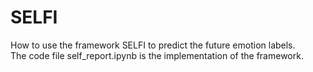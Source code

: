 # SELFI 
How to use the framework SELFI to predict the future emotion labels.<br/>
The code file self_report.ipynb is the implementation of the framework.
